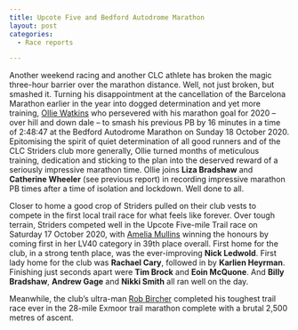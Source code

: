 ```yaml
---
title: Upcote Five and Bedford Autodrome Marathon
layout: post
categories:
  - Race reports

---
```


Another weekend racing and another CLC athlete has broken the magic three-hour barrier over the marathon distance. Well, not just broken, but smashed it. Turning his disappointment at the cancellation of the Barcelona Marathon earlier in the year into dogged determination and yet more training, [Ollie Watkins](/images/2020/10/2020-10-19-Ollie-Watkins-marathon.jpg "Ollie Watkins") who persevered with his marathon goal for 2020 – over hill and down dale – to smash his previous PB by 16 minutes in a time of 2:48:47 at the Bedford Autodrome Marathon on Sunday 18 October 2020. Epitomising the spirit of quiet determination of all good runners and of the CLC Striders club more generally, Ollie turned months of meticulous training, dedication and sticking to the plan into the deserved reward of a seriously impressive marathon time. Ollie joins **Liza Bradshaw** and **Catherine Wheeler** (see previous report) in recording impressive marathon PB times after a time of isolation and lockdown. Well done to all.

Closer to home a good crop of Striders pulled on their club vests to compete in the first local trail race for what feels like forever. Over tough terrain, Striders competed well in the Upcote Five-mile Trail race on Saturday 17 October 2020, with [Amelia Mullins](/images/2020/10/2020-10-19-Amelia-Mullins-Upcote.jpg "Amelia Mullins") winning the honours by coming first in her LV40 category in 39th place overall. First home for the club, in a strong tenth place, was the ever-improving **Nick Ledwold**. First lady home for the club was **Rachael Cary**, followed in by **Karlien Heyrman**. Finishing just seconds apart were **Tim Brock** and **Eoin McQuone**. And **Billy Bradshaw**, **Andrew Gage** and **Nikki Smith** all ran well on the day.

Meanwhile, the club’s ultra-man [Rob Bircher](/images/2020/10/2020-10-19-Rob-Bircher-Exmoor-trail.jpg "Rob Bircher") completed his toughest trail race ever in the 28-mile Exmoor trail marathon complete with a brutal 2,500 metres of ascent.
